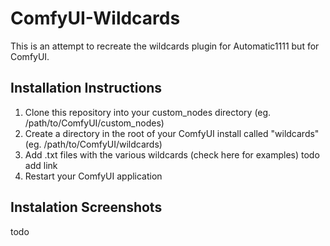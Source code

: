 # ComfyUI-Wildcards

This is an attempt to recreate the wildcards plugin for Automatic1111 but for ComfyUI.

## Installation Instructions
1. Clone this repository into your custom_nodes directory (eg. /path/to/ComfyUI/custom_nodes)
2. Create a directory in the root of your ComfyUI install called "wildcards" (eg. /path/to/ComfyUI/wildcards)
3. Add .txt files with the various wildcards (check here for examples) todo add link
4. Restart your ComfyUI application

## Instalation Screenshots
todo
